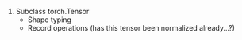 

1. Subclass torch.Tensor
	- Shape typing
	- Record operations (has this tensor been normalized already...?)
